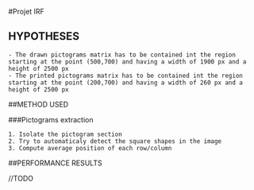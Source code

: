 #Projet IRF

## HYPOTHESES

    - The drawn pictograms matrix has to be contained int the region starting at the point (500,700) and having a width of 1900 px and a height of 2500 px
    - The printed pictograms matrix has to be contained int the region starting at the point (200,700) and having a width of 260 px and a height of 2500 px


##METHOD USED

###Pictograms extraction

    1. Isolate the pictogram section
    2. Try to automaticaly detect the square shapes in the image
    3. Compute average position of each row/column

##PERFORMANCE RESULTS

//TODO




